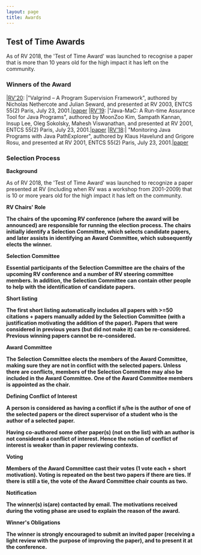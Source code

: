 ```yaml
---
layout: page
title: Awards 
---
```

<h2> Test of Time Awards</h2>

As of RV 2018, the 'Test of Time Award' was launched to recognise a paper that is more than 10 years old for the high impact it has left on the community. 

<h3>Winners of the Award</h3>

|[RV'20](https://rv20.ait.ac.at/): |"Valgrind – A Program Supervision Framework", authored by Nicholas Nethercote and Julian Seward, and presented at RV 2003, ENTCS 55(2) Paris, July 23, 2001.|[paper](https://www.sciencedirect.com/science/article/pii/S1571066104810429) 
|[RV'19](https://www.react.uni-saarland.de/rv2019/): |"Java-MaC: A Run-time Assurance Tool for Java Programs", authored by MoonZoo Kim, Sampath Kannan, Insup Lee, Oleg Sokolsky, Mahesh Viswanathan, and presented at RV 2001, ENTCS 55(2) Paris, July 23, 2001.|[paper](https://link.springer.com/article/10.1023/B:FORM.0000017719.43755.7c) 
|[RV'18](https://rv2018.isp.uni-luebeck.de/):| "Monitoring Java Programs with Java PathExplorer", authored by Klaus Havelund and Grigore Rosu, and presented at RV 2001, ENTCS 55(2) Paris, July 23, 2001.|[paper](https://ti.arc.nasa.gov/m/pub-archive/264h/0264%20(Havelund).pdf)

<h3>Selection Process</h3>

<b>Background</b>

As of RV 2018, the 'Test of Time Award' was launched to recognize a paper presented at RV (including when RV was a workshop from 2001-2009) that is 10 or more years old for the high impact it has left on the community.

<b>RV Chairs' Role

The chairs of the upcoming RV conference (where the award will be announced) are responsible for running the election process. The chairs initially identify a Selection Committee, which selects candidate papers, and later assists in identifying an Award Committee, which subsequently elects the winner.

<b>Selection Committee

Essential participants of the Selection Committee are the chairs of the upcoming RV conference and a number of RV steering committee members. In addition, the Selection Committee can contain other people to help with the identification of candidate papers.

<b>Short listing

The first short listing automatically includes all papers with >=50 citations + papers manually added by the Selection Committee (with a justification motivating the addition of the paper). Papers that were considered in previous years (but did not make it) can be re-considered. Previous winning papers cannot be re-considered.

<b>Award Committee

The Selection Committee elects the members of the Award Committee, making sure they are not in conflict with the selected papers. Unless there are conflicts, members of the Selection Committee may also be included in the Award Committee. One of the Award Committee members is appointed as the chair.

<b>Defining Conflict of Interest

A person is considered as having a conflict if s/he is the author of one of the selected papers or the direct supervisor of a student who is the author of a selected paper. 

Having co-authored some other paper(s) (not on the list) with an author is not considered a conflict of interest. Hence the notion of conflict of interest is weaker than in paper reviewing contexts.

<b>Voting

Members of the Award Committee cast their votes (1 vote each + short motivation). Voting is repeated on the best two papers if there are ties. If there is still a tie, the vote of the Award Committee chair counts as two.

<b>Notification

The winner(s) is(are) contacted by email. The motivations received during the voting phase are used to explain the reason of the award.

<b>Winner's Obligations

The winner is <b>strongly</b> encouraged to submit an invited paper (receiving a light review with the purpose of improving the paper), and to present it at the conference.
